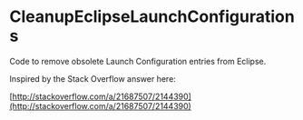 # CleanupEclipseLaunchConfigurations

Code to remove obsolete Launch Configuration entries from Eclipse.

Inspired by the Stack Overflow answer here:

[http://stackoverflow.com/a/21687507/2144390](http://stackoverflow.com/a/21687507/2144390)
